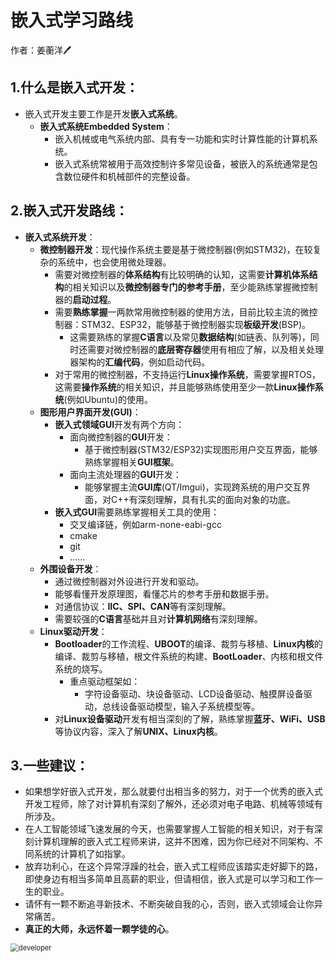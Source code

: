 # 嵌入式学习路线

作者：姜蘅洋:pen:

## 1.什么是嵌入式开发：

- 嵌入式开发主要工作是开发**嵌入式系统**。
  - **嵌入式系统Embedded System**：
    - 嵌入机械或电气系统内部、具有专一功能和实时计算性能的计算机系统。
    - 嵌入式系统常被用于高效控制许多常见设备，被嵌入的系统通常是包含数位硬件和机械部件的完整设备。

## 2.嵌入式开发路线：

- **嵌入式系统开发**：
  - **微控制器开发**：现代操作系统主要是基于微控制器(例如STM32)，在较复杂的系统中，也会使用微处理器。
    - 需要对微控制器的**体系结构**有比较明确的认知，这需要**计算机体系结构**的相关知识以及**微控制器专门的参考手册**，至少能熟练掌握微控制器的**启动过程**。
    - 需要**熟练掌握**一两款常用微控制器的使用方法，目前比较主流的微控制器：STM32、ESP32，能够基于微控制器实现**板级开发**(BSP)。
      - 这需要熟练的掌握**C语言**以及常见**数据结构**(如链表、队列等)，同时还需要对微控制器的**底层寄存器**使用有相应了解，以及相关处理器架构的**汇编代码**，例如启动代码。
    - 对于常用的微控制器，不支持运行**Linux操作系统**，需要掌握RTOS，这需要**操作系统**的相关知识，并且能够熟练使用至少一款**Linux操作系统**(例如Ubuntu)的使用。
  - **图形用户界面开发(GUI)**：
    - **嵌入式领域GUI**开发有两个方向：
      - 面向微控制器的**GUI**开发：
        - 基于微控制器(STM32/ESP32)实现图形用户交互界面，能够熟练掌握相关**GUI框架**。
      - 面向主流处理器的**GUI**开发：
        - 能够掌握主流**GUI库**(QT/Imgui)，实现跨系统的用户交互界面，对C++有深刻理解，具有扎实的面向对象的功底。
    - **嵌入式GUI**需要熟练掌握相关工具的使用：
      - 交叉编译链，例如arm-none-eabi-gcc
      - cmake
      - git
      - ......
  - **外围设备开发**：
    - 通过微控制器对外设进行开发和驱动。
    - 能够看懂开发原理图，看懂芯片的参考手册和数据手册。
    - 对通信协议：**IIC、SPI、CAN**等有深刻理解。
    - 需要较强的**C语言**基础并且对**计算机网络**有深刻理解。
  - **Linux驱动开发**：
    - **Bootloader**的工作流程、**UBOOT**的编译、裁剪与移植、**Linux内核**的编译、裁剪与移植，根文件系统的构建、**BootLoader**、内核和根文件系统的烧写。
      - 重点驱动框架如：
        - 字符设备驱动、块设备驱动、LCD设备驱动、触摸屏设备驱动，总线设备驱动模型，输入子系统模型等。
    - 对**Linux设备驱动**开发有相当深刻的了解，熟练掌握**蓝牙、WiFi、USB**等协议内容，深入了解**UNIX、Linux内核**。

## 3.一些建议：

- 如果想学好嵌入式开发，那么就要付出相当多的努力，对于一个优秀的嵌入式开发工程师，除了对计算机有深刻了解外，还必须对电子电路、机械等领域有所涉及。
- 在人工智能领域飞速发展的今天，也需要掌握人工智能的相关知识，对于有深刻计算机理解的嵌入式工程师来讲，这并不困难，因为你已经对不同架构、不同系统的计算机了如指掌。
- 放弃功利心，在这个异常浮躁的社会，嵌入式工程师应该踏实走好脚下的路，即使身边有相当多简单且高薪的职业，但请相信，嵌入式是可以学习和工作一生的职业。
- 请怀有一颗不断追寻新技术、不断突破自我的心，否则，嵌入式领域会让你异常痛苦。
- **真正的大师，永远怀着一颗学徒的心**。

<img src="https://nickaljy-pictures.oss-cn-hangzhou.aliyuncs.com/developer.gif" alt="developer" style="zoom: 80%;" />